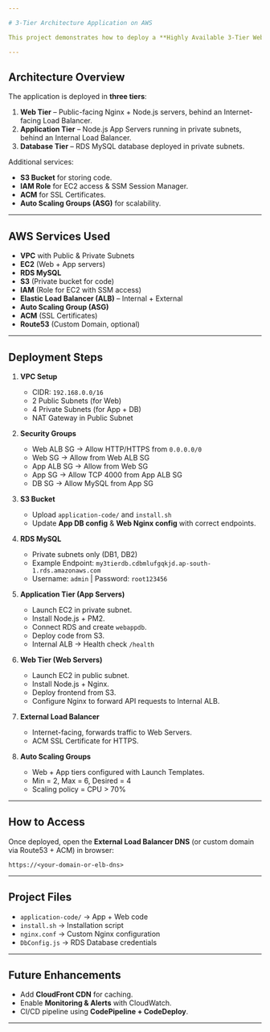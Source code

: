 ```yaml
---

# 3-Tier Architecture Application on AWS

This project demonstrates how to deploy a **Highly Available 3-Tier Web Application** on AWS using services like **VPC, EC2, RDS, Load Balancers, Auto Scaling Groups, and S3**.

---
```


## Architecture Overview

The application is deployed in **three tiers**:

1. **Web Tier** – Public-facing Nginx + Node.js servers, behind an Internet-facing Load Balancer.
2. **Application Tier** – Node.js App Servers running in private subnets, behind an Internal Load Balancer.
3. **Database Tier** – RDS MySQL database deployed in private subnets.

Additional services:

* **S3 Bucket** for storing code.
* **IAM Role** for EC2 access & SSM Session Manager.
* **ACM** for SSL Certificates.
* **Auto Scaling Groups (ASG)** for scalability.

---

##  AWS Services Used

* **VPC** with Public & Private Subnets
* **EC2** (Web + App servers)
* **RDS MySQL**
* **S3** (Private bucket for code)
* **IAM** (Role for EC2 with SSM access)
* **Elastic Load Balancer (ALB)** – Internal + External
* **Auto Scaling Group (ASG)**
* **ACM** (SSL Certificates)
* **Route53** (Custom Domain, optional)

---

##  Deployment Steps

1. **VPC Setup**

   * CIDR: `192.168.0.0/16`
   * 2 Public Subnets (for Web)
   * 4 Private Subnets (for App + DB)
   * NAT Gateway in Public Subnet

2. **Security Groups**

   * Web ALB SG → Allow HTTP/HTTPS from `0.0.0.0/0`
   * Web SG → Allow from Web ALB SG
   * App ALB SG → Allow from Web SG
   * App SG → Allow TCP 4000 from App ALB SG
   * DB SG → Allow MySQL from App SG

3. **S3 Bucket**

   * Upload `application-code/` and `install.sh`
   * Update **App DB config** & **Web Nginx config** with correct endpoints.

4. **RDS MySQL**

   * Private subnets only (DB1, DB2)
   * Example Endpoint: `my3tierdb.cdbmlufgqkjd.ap-south-1.rds.amazonaws.com`
   * Username: `admin` | Password: `root123456`

5. **Application Tier (App Servers)**

   * Launch EC2 in private subnet.
   * Install Node.js + PM2.
   * Connect RDS and create `webappdb`.
   * Deploy code from S3.
   * Internal ALB → Health check `/health`

6. **Web Tier (Web Servers)**

   * Launch EC2 in public subnet.
   * Install Node.js + Nginx.
   * Deploy frontend from S3.
   * Configure Nginx to forward API requests to Internal ALB.

7. **External Load Balancer**

   * Internet-facing, forwards traffic to Web Servers.
   * ACM SSL Certificate for HTTPS.

8. **Auto Scaling Groups**

   * Web + App tiers configured with Launch Templates.
   * Min = 2, Max = 6, Desired = 4
   * Scaling policy = CPU > 70%

---

##  How to Access

Once deployed, open the **External Load Balancer DNS** (or custom domain via Route53 + ACM) in browser:

```
https://<your-domain-or-elb-dns>
```

---

##  Project Files

* `application-code/` → App + Web code
* `install.sh` → Installation script
* `nginx.conf` → Custom Nginx configuration
* `DbConfig.js` → RDS Database credentials

---

##  Future Enhancements

* Add **CloudFront CDN** for caching.
* Enable **Monitoring & Alerts** with CloudWatch.
* CI/CD pipeline using **CodePipeline + CodeDeploy**.

---

